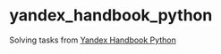 # yandex_handbook_python
Solving tasks from [Yandex Handbook Python](https://academy.yandex.ru/handbook/python/)